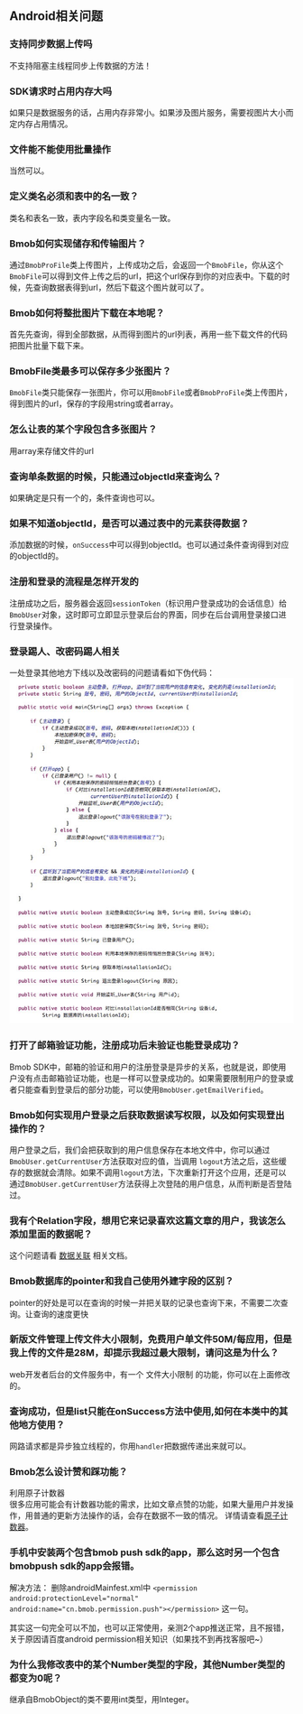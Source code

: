 ## Android相关问题

### 支持同步数据上传吗

不支持阻塞主线程同步上传数据的方法！

### SDK请求时占用内存大吗

如果只是数据服务的话，占用内存非常小。如果涉及图片服务，需要视图片大小而定内存占用情况。

### 文件能不能使用批量操作

当然可以。

### 定义类名必须和表中的名一致？

类名和表名一致，表内字段名和类变量名一致。

### Bmob如何实现储存和传输图片？

通过`BmobProFile`类上传图片，上传成功之后，会返回一个`BmobFile`，你从这个`BmobFile`可以得到文件上传之后的url，把这个url保存到你的对应表中。下载的时候，先查询数据表得到url，然后下载这个图片就可以了。 

### Bmob如何将整批图片下载在本地呢？

首先先查询，得到全部数据，从而得到图片的url列表，再用一些下载文件的代码把图片批量下载下来。

### BmobFile类最多可以保存多少张图片？

`BmobFile`类只能保存一张图片，你可以用`BmobFile`或者`BmobProFile`类上传图片，得到图片的url，保存的字段用string或者array。

### 怎么让表的某个字段包含多张图片？

用array来存储文件的url

### 查询单条数据的时候，只能通过objectId来查询么？ 

如果确定是只有一个的，条件查询也可以。

### 如果不知道objectId，是否可以通过表中的元素获得数据？

添加数据的时候，`onSuccess`中可以得到objectId。也可以通过条件查询得到对应的objectId的。

### 注册和登录的流程是怎样开发的

注册成功之后，服务器会返回`sessionToken`（标识用户登录成功的会话信息）给`BmobUser`对象，这时即可立即显示登录后台的界面，同步在后台调用登录接口进行登录操作。

### 登录踢人、改密码踢人相关

一处登录其他地方下线以及改密码的问题请看如下伪代码：
![](image/pseudocode.png)

### 打开了邮箱验证功能，注册成功后未验证也能登录成功？

Bmob SDK中，邮箱的验证和用户的注册登录是异步的关系，也就是说，即使用户没有点击邮箱验证功能，也是一样可以登录成功的。如果需要限制用户的登录或者只能查看到登录后的部分功能，可以使用`BmobUser.getEmailVerified`。

### Bmob如何实现用户登录之后获取数据读写权限，以及如何实现登出操作的？

用户登录之后，我们会把获取到的用户信息保存在本地文件中，你可以通过`BmobUser.getCurrentUser`方法获取对应的值，当调用 `logout`方法之后，这些缓存的数据就会清除。如果不调用`logout`方法，下次重新打开这个应用，还是可以通过`BmobUser.getCurrentUser`方法获得上次登陆的用户信息，从而判断是否登陆过。

### 我有个Relation字段，想用它来记录喜欢这篇文章的用户，我该怎么添加里面的数据呢？

这个问题请看 [数据关联](http://docs.bmob.cn/data/Android/b_developdoc/doc/index.html#index_数据关联性) 相关文档。

### Bmob数据库的pointer和我自己使用外建字段的区别？

pointer的好处是可以在查询的时候一并把关联的记录也查询下来，不需要二次查询。让查询的速度更快


### 新版文件管理上传文件大小限制，免费用户单文件50M/每应用，但是我上传的文件是28M，却提示我超过最大限制，请问这是为什么？

web开发者后台的文件服务中，有一个 文件大小限制 的功能，你可以在上面修改的。

### 查询成功，但是list只能在onSuccess方法中使用,如何在本类中的其他地方使用？

网路请求都是异步独立线程的，你用`handler`把数据传递出来就可以。

### Bmob怎么设计赞和踩功能？

利用原子计数器   
很多应用可能会有计数器功能的需求，比如文章点赞的功能，如果大量用户并发操作，用普通的更新方法操作的话，会存在数据不一致的情况。
详情请查看[原子计数器](http://docs.bmob.cn/data/Android/b_developdoc/doc/index.html#index_原子计数器)。

### 手机中安装两个包含bmob push sdk的app，那么这时另一个包含bmobpush sdk的app会报错。
解决方法：
删除androidMainfest.xml中
```<permission android:protectionLevel="normal" android:name="cn.bmob.permission.push"></permission>```
这一句。

其实这一句完全可以不加，也可以正常使用，亲测2个app推送正常，且不报错，关于原因请百度android permission相关知识（如果找不到再找客服吧~）

### 为什么我修改表中的某个Number类型的字段，其他Number类型的都变为0呢？

继承自BmobObject的类不要用int类型，用Integer。


